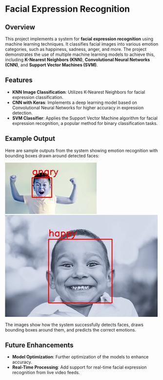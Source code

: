# Facial Expression Recognition

## Overview

This project implements a system for **facial expression recognition** using machine learning techniques. It classifies facial images into various emotion categories, such as happiness, sadness, anger, and more. The project demonstrates the use of multiple machine learning models to achieve this, including **K-Nearest Neighbors (KNN)**, **Convolutional Neural Networks (CNN)**, and **Support Vector Machines (SVM)**.

## Features

- **KNN Image Classification**: Utilizes K-Nearest Neighbors for facial expression classification.
- **CNN with Keras**: Implements a deep learning model based on Convolutional Neural Networks for higher accuracy in expression detection.
- **SVM Classifier**: Applies the Support Vector Machine algorithm for facial expression recognition, a popular method for binary classification tasks.

## Example Output

Here are sample outputs from the system showing emotion recognition with bounding boxes drawn around detected faces:

![Detected Emotion](imgs/angry_with_bbox.jpg)
![Detected Emotion](imgs/happy_with_bbox.jpg)

The images show how the system successfully detects faces, draws bounding boxes around them, and predicts the correct emotions.

## Future Enhancements

- **Model Optimization**: Further optimization of the models to enhance accuracy.
- **Real-Time Processing**: Add support for real-time facial expression recognition from live video feeds.
